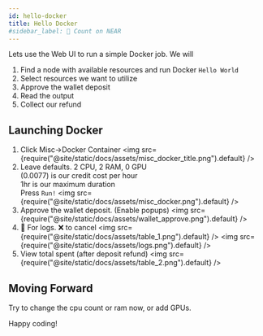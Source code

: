 ```yaml
---
id: hello-docker
title: Hello Docker
#sidebar_label: 🧮 Count on NEAR
---
```


Lets use the Web UI to run a simple Docker job. We will
  1. Find a node with available resources and run Docker `Hello World`
  2. Select resources we want to utilize
  3. Approve the wallet deposit
  4. Read the output
  5. Collect our refund

## Launching Docker
  1. Click Misc->Docker Container
  <img src={require("@site/static/docs/assets/misc_docker_title.png").default}  />
  2. Leave defaults. 2 CPU, 2 RAM, 0 GPU  
  (0.0077) is our credit cost per hour  
  1hr is our maximum duration  
  Press `Run!`
  <img src={require("@site/static/docs/assets/misc_docker.png").default}  />
  3. Approve the wallet deposit. (Enable popups)
  <img src={require("@site/static/docs/assets/wallet_approve.png").default}  />
  4. 📜 For logs. ❌ to cancel
  <img src={require("@site/static/docs/assets/table_1.png").default}  />
  <img src={require("@site/static/docs/assets/logs.png").default}  />
  4. View total spent (after deposit refund)
  <img src={require("@site/static/docs/assets/table_2.png").default}  />

## Moving Forward

Try to change the cpu count or ram now, or add GPUs.

Happy coding!
